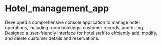 # Hotel_management_app
Developed a comprehensive console application to manage hotel operations, including room bookings, customer records, and  billing.  Designed a user-friendly interface for hotel staff to effciently add, modify, and delete customer details and reservations.
